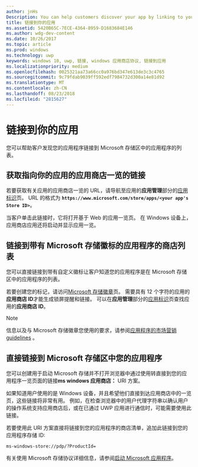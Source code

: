 ```yaml
---
author: jnHs
Description: You can help customers discover your app by linking to your app's listing in the Microsoft Store.
title: 链接到你的应用
ms.assetid: 5420B65C-7ECE-4364-8959-D1683684E146
ms.author: wdg-dev-content
ms.date: 10/26/2017
ms.topic: article
ms.prod: windows
ms.technology: uwp
keywords: windows 10, uwp, 链接, windows 应用商店协议, 链接到应用
ms.localizationpriority: medium
ms.openlocfilehash: 0025321aa73a66cc0a976bd347e613de3c3c4765
ms.sourcegitcommit: 9c79fdab9039ff592edf7984732d300a14e81d92
ms.translationtype: MT
ms.contentlocale: zh-CN
ms.lasthandoff: 08/23/2018
ms.locfileid: "2815627"
---
```

# <a name="link-to-your-app"></a>链接到你的应用


您可以帮助客户发现您的应用程序链接到 Microsoft 存储区中的应用程序的列表。

## <a name="getting-the-link-to-your-apps-store-listing"></a>获取指向你的应用的应用商店一览的链接

若要获取有关应用的应用商店一览的 URL，请导航至应用的**应用管理**部分的[应用标识](view-app-identity-details.md)页。 URL 的格式为 **`https://www.microsoft.com/store/apps/<your app's Store ID>`**。

当客户单击此链接时，它将打开基于 Web 的应用一览页。 在 Windows 设备上，应用商店应用还将启动并显示应用一览。


## <a name="linking-to-your-apps-store-listing-with-the-microsoft-store-badge"></a>链接到带有 Microsoft 存储徽标的应用程序的商店列表

您可以直接链接到带有自定义徽标让客户知道您的应用程序是在 Microsoft 存储区中的应用程序的列表。

若要创建您的标记，请访问[Microsoft 存储徽章](http://go.microsoft.com/fwlink/p/?LinkID=534236)页。 需要具有 12 个字符的应用的**应用商店 ID**才能生成锁屏提醒和链接。 可以在**应用管理**部分的[应用标识](view-app-identity-details.md)页查找应用的**应用商店 ID**。

> [!NOTE]
> 信息以及与 Microsoft 存储徽章您使用的要求，请参阅[应用程序的市场营销 guidelines](app-marketing-guidelines.md) 。


## <a name="linking-directly-to-your-app-in-the-microsoft-store"></a>直接链接到 Microsoft 存储区中您的应用程序

您可以创建用于启动 Microsoft 存储并不打开浏览器中通过使用转直接到您的应用程序一览页面的链接**ms windows 应用商店：** URI 方案。

如果知道用户使用的是 Windows 设备，并且希望他们直接到达应用商店中的一览页，这些链接将非常有用。 例如，在检查浏览器中的用户代理字符串以确认用户的操作系统支持应用商店后，或在已通过 UWP 应用进行通信时，可能需要使用此链接。

若要使用此 URI 方案直接将链接到您的应用程序的商店清单，追加此链接到您的应用程序存储 ID:

`ms-windows-store://pdp/?ProductId=`

有关使用 Microsoft 存储协议详细信息，请参阅[启动 Microsoft 应用程序](../launch-resume/launch-store-app.md)。

 

 




